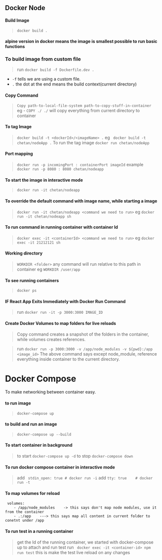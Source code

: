 ## Docker Node

#### Build Image
> `docker build . `

#### alpine version in docker means the image is smallest possible to run basic functions

### To build image from custom file
> run  `docker build -f Dockerfile.dev .`
- `-f` tells we are using a custom file.
- `.` the dot at the end means the build context(current directory)
  

#### Copy Command
> `Copy path-to-local-file-system path-to-copy-stuff-in-container`
> eg - `COPY ./ ./` will copy everything from current directory to container

#### To tag Image
> `docker build -t <dockerId>/<imageName> .`
> eg ` docker build -t chetan/nodeApp .`
>  To run the tag image `docker run chetan/nodeApp`

#### Port mapping 
> `docker run -p incomingPort : containerPort imageId`
> example `docker run -p 8080 : 8080 chetan/nodeapp`

#### To start the image in interactive mode 
> `docker run -it chetan/nodeapp`

#### To override the default command with image name, while starting a image
> `docker run -it chetan/nodeapp <command we need to run>`
> eg `docker run -it chetan/nodeapp sh`

#### To run command in running container with container Id
> `docker exec -it <containerId> <command we need to run>`
> eg `docker exec -it 21212121 sh`


#### Working directory
> `WORKDIR <folder>`
> any command will run relative to this path in container
> eg `WORKDIR /user/app`

#### To see running containers
> `docker ps`


#### IF React App Exits Immediately with Docker Run Command
> run `docker run -it -p 3000:3000 IMAGE_ID`


#### Create Docker Volumes to map folders for live reloads
> Copy command creates a snapshot of the folders in the container, while volumes creates references.

> run `docker run -p 3000:3000 -v /app/node_modules -v ${pwd}:/app <image_id>` 
 The above command says except node_module, reference everything inside container to the current directory.



# Docker Compose
To make networking between container easy.

#### to run image
> `docker-compose up`


#### to build and run an image
> `docker-compose up --build`


#### To start container in background
> to start  `docker-compose up -d`
> to stop `docker-compose down`

#### To run docker compose container in interactive mode
> add ` stdin_open: true # docker run -i`
> add  `tty: true    # docker run -t `


#### To map volumes for reload 
```
 volumes: 
    - /app/node_modules    -> this says don't map node modules, use it from the container
    - .:/app    ---> this says map all content in current folder to conetnt under /app
```


#### To run test in a running container
> get the Id of the running container, we started with docker-compose up
> to attach and run test run ` docker exec -it <container-id> npm run test`
> this is make the test live reload on any changes


